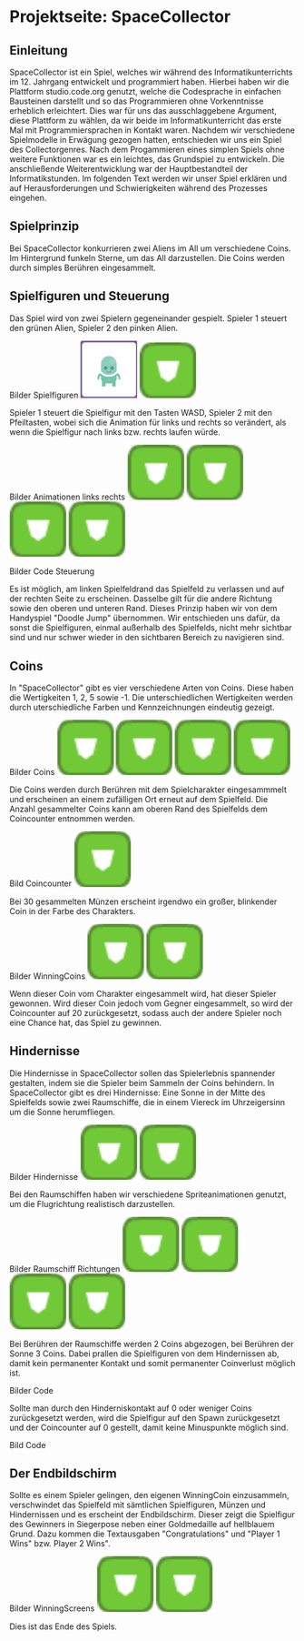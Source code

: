 # Projektseite: SpaceCollector

## Einleitung
SpaceCollector ist ein Spiel, welches wir während des Informatikunterrichts im 12. Jahrgang entwickelt und programmiert haben. Hierbei haben wir die Plattform studio.code.org genutzt, welche die Codesprache in einfachen Bausteinen darstellt und so das Programmieren ohne Vorkenntnisse erheblich erleichtert. Dies war für uns das ausschlaggebene Argument, diese Plattform zu wählen, da wir beide im Informatikunterricht das erste Mal mit Programmiersprachen in Kontakt waren. Nachdem wir verschiedene Spielmodelle in Erwägung gezogen hatten, entschieden wir uns ein Spiel des Collectorgenres. Nach dem Progammieren eines simplen Spiels ohne weitere Funktionen war es ein leichtes, das Grundspiel zu entwickeln. Die anschließende Weiterentwicklung war der Hauptbestandteil der Informatikstunden.
Im folgenden Text werden wir unser Spiel erklären und auf Herausforderungen und Schwierigkeiten während des Prozesses eingehen.

## Spielprinzip
Bei SpaceCollector konkurrieren zwei Aliens im All um verschiedene Coins. Im Hintergrund funkeln Sterne, um das All darzustellen. Die Coins werden durch simples Berühren eingesammelt. 

## Spielfiguren und Steuerung
Das Spiel wird von zwei Spielern gegeneinander gespielt. Spieler 1 steuert den grünen Alien, Spieler 2 den pinken Alien.

Bilder Spielfiguren
<img src="https://github.com/AntoniaJohannes/Projektseite-SpaceCollector/blob/master/Player1.jpeg" alt="image" width="100">
<img src="https://github.com/BohrisNaturalisRettner/ToDo/blob/master/GreenSHield.png" alt="image" width="100">

Spieler 1 steuert die Spielfigur mit den Tasten WASD, Spieler 2 mit den Pfeiltasten, wobei sich die Animation für links und rechts so verändert, als wenn die Spielfigur nach links bzw. rechts laufen würde.

Bilder Animationen links rechts
<img src="https://github.com/BohrisNaturalisRettner/ToDo/blob/master/GreenSHield.png" alt="image" width="100">
<img src="https://github.com/BohrisNaturalisRettner/ToDo/blob/master/GreenSHield.png" alt="image" width="100">
<img src="https://github.com/BohrisNaturalisRettner/ToDo/blob/master/GreenSHield.png" alt="image" width="100">
<img src="https://github.com/BohrisNaturalisRettner/ToDo/blob/master/GreenSHield.png" alt="image" width="100">

Bilder Code Steuerung

Es ist möglich, am linken Spielfeldrand das Spielfeld zu verlassen und auf der rechten Seite zu erscheinen. Dasselbe gilt für die andere Richtung sowie den oberen und unteren Rand. Dieses Prinzip haben wir von dem Handyspiel "Doodle Jump" übernommen. Wir entschieden uns dafür, da sonst die Spielfiguren, einmal außerhalb des Spielfelds, nicht mehr sichtbar sind und nur schwer wieder in den sichtbaren Bereich zu navigieren sind. 

## Coins
In "SpaceCollector" gibt es vier verschiedene Arten von Coins. Diese haben die Wertigkeiten 1, 2, 5 sowie -1. Die unterschiedlichen Wertigkeiten werden durch uterschiedliche Farben und Kennzeichnungen eindeutig gezeigt.

Bilder Coins
<img src="https://github.com/BohrisNaturalisRettner/ToDo/blob/master/GreenSHield.png" alt="image" width="100">
<img src="https://github.com/BohrisNaturalisRettner/ToDo/blob/master/GreenSHield.png" alt="image" width="100">
<img src="https://github.com/BohrisNaturalisRettner/ToDo/blob/master/GreenSHield.png" alt="image" width="100">
<img src="https://github.com/BohrisNaturalisRettner/ToDo/blob/master/GreenSHield.png" alt="image" width="100">

Die Coins werden durch Berühren mit dem Spielcharakter eingesammmelt und erscheinen an einem zufälligen Ort erneut auf dem Spielfeld. Die Anzahl gesammelter Coins kann am oberen Rand des Spielfelds dem Coincounter entnommen werden.

Bild Coincounter
<img src="https://github.com/BohrisNaturalisRettner/ToDo/blob/master/GreenSHield.png" alt="image" width="100">

Bei 30 gesammelten Münzen erscheint irgendwo ein großer, blinkender Coin in der Farbe des Charakters.

Bilder WinningCoins
<img src="https://github.com/BohrisNaturalisRettner/ToDo/blob/master/GreenSHield.png" alt="image" width="100">
<img src="https://github.com/BohrisNaturalisRettner/ToDo/blob/master/GreenSHield.png" alt="image" width="100">

Wenn dieser Coin vom Charakter eingesammelt wird, hat dieser Spieler gewonnen. Wird dieser Coin jedoch vom Gegner eingesammelt, so wird der Coincounter auf 20 zurückgesetzt, sodass auch der andere Spieler noch eine Chance hat, das Spiel zu gewinnen. 

## Hindernisse
Die Hindernisse in SpaceCollector sollen das Spielerlebnis spannender gestalten, indem sie die Spieler beim Sammeln der Coins behindern. In SpaceCollector gibt es drei Hindernisse: Eine Sonne in der Mitte des Spielfelds sowie zwei Raumschiffe, die in einem Viereck im Uhrzeigersinn um die Sonne herumfliegen.

Bilder Hindernisse
<img src="https://github.com/BohrisNaturalisRettner/ToDo/blob/master/GreenSHield.png" alt="image" width="100">
<img src="https://github.com/BohrisNaturalisRettner/ToDo/blob/master/GreenSHield.png" alt="image" width="100">

Bei den Raumschiffen haben wir verschiedene Spriteanimationen genutzt, um die Flugrichtung realistisch darzustellen.

Bilder Raumschiff Richtungen
<img src="https://github.com/BohrisNaturalisRettner/ToDo/blob/master/GreenSHield.png" alt="image" width="100">
<img src="https://github.com/BohrisNaturalisRettner/ToDo/blob/master/GreenSHield.png" alt="image" width="100">
<img src="https://github.com/BohrisNaturalisRettner/ToDo/blob/master/GreenSHield.png" alt="image" width="100">
<img src="https://github.com/BohrisNaturalisRettner/ToDo/blob/master/GreenSHield.png" alt="image" width="100">

Bei Berühren der Raumschiffe werden 2 Coins abgezogen, bei Berühren der Sonne 3 Coins. Dabei prallen die Spielfiguren von dem Hindernissen ab, damit kein permanenter Kontakt und somit permanenter Coinverlust möglich ist.

Bilder Code

Sollte man durch den Hinderniskontakt auf 0 oder weniger Coins zurückgesetzt werden, wird die Spielfigur auf den Spawn zurückgesetzt und der Coincounter auf 0 gestellt, damit keine Minuspunkte möglich sind.

Bild Code



## Der Endbildschirm
Sollte es einem Spieler gelingen, den eigenen WinningCoin einzusammeln, verschwindet das Spielfeld mit sämtlichen Spielfiguren, Münzen und Hindernissen und es erscheint der Endbildschirm. Dieser zeigt die Spielfigur des Gewinners in Siegerpose neben einer Goldmedaille auf hellblauem Grund. Dazu kommen die Textausgaben "Congratulations" und "Player 1 Wins" bzw. Player 2 Wins". 

Bilder WinningScreens
<img src="https://github.com/BohrisNaturalisRettner/ToDo/blob/master/GreenSHield.png" alt="image" width="100">
<img src="https://github.com/BohrisNaturalisRettner/ToDo/blob/master/GreenSHield.png" alt="image" width="100">

Dies ist das Ende des Spiels.
